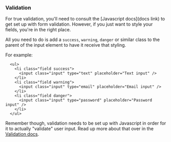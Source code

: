 ### Validation
For true validation, you'll need to consult the [Javascript docs](docs link) to get set up with form validation. However, if you just want to style your fields, you're in the right place.

All you need to do is add a `success`, `warning`, `danger` or similar class to the parent of the input element to have it receive that styling. 

For example:

```
  <ul>
    <li class="field success">
      <input class="input" type="text" placeholder="Text input" />
    </li>
    <li class="field warning">
      <input class="input" type="email" placeholder="Email input" />
    </li>
    <li class="field danger">
      <input class="input" type="password" placeholder="Password input" />
    </li>
  </ul>
```

Remember though, validation needs to be set up with Javascript in order for it to actually "validate" user input. Read up more about that over in the [Validation docs](docs!!!).